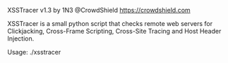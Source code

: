 XSSTracer v1.3 by 1N3 @CrowdShield
https://crowdshield.com

XSSTracer is a small python script that checks remote web servers for Clickjacking, Cross-Frame Scripting, Cross-Site Tracing and Host Header Injection. 

Usage: ./xsstracer <host> <port>

